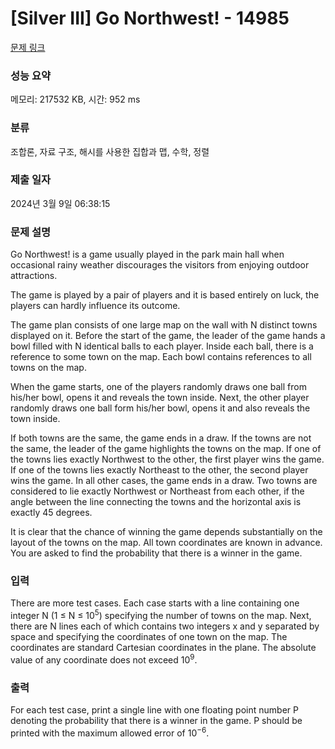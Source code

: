 # [Silver III] Go Northwest! - 14985 

[문제 링크](https://www.acmicpc.net/problem/14985) 

### 성능 요약

메모리: 217532 KB, 시간: 952 ms

### 분류

조합론, 자료 구조, 해시를 사용한 집합과 맵, 수학, 정렬

### 제출 일자

2024년 3월 9일 06:38:15

### 문제 설명

<p>Go Northwest! is a game usually played in the park main hall when occasional rainy weather discourages the visitors from enjoying outdoor attractions.</p>

<p>The game is played by a pair of players and it is based entirely on luck, the players can hardly influence its outcome.</p>

<p>The game plan consists of one large map on the wall with N distinct towns displayed on it. Before the start of the game, the leader of the game hands a bowl filled with N identical balls to each player. Inside each ball, there is a reference to some town on the map. Each bowl contains references to all towns on the map.</p>

<p>When the game starts, one of the players randomly draws one ball from his/her bowl, opens it and reveals the town inside. Next, the other player randomly draws one ball form his/her bowl, opens it and also reveals the town inside.</p>

<p>If both towns are the same, the game ends in a draw. If the towns are not the same, the leader of the game highlights the towns on the map. If one of the towns lies exactly Northwest to the other, the first player wins the game. If one of the towns lies exactly Northeast to the other, the second player wins the game. In all other cases, the game ends in a draw. Two towns are considered to lie exactly Northwest or Northeast from each other, if the angle between the line connecting the towns and the horizontal axis is exactly 45 degrees.</p>

<p>It is clear that the chance of winning the game depends substantially on the layout of the towns on the map. All town coordinates are known in advance. You are asked to find the probability that there is a winner in the game.</p>

<p> </p>

### 입력 

 <p>There are more test cases. Each case starts with a line containing one integer N (1 ≤ N ≤ 10<sup>5</sup>) specifying the number of towns on the map. Next, there are N lines each of which contains two integers x and y separated by space and specifying the coordinates of one town on the map. The coordinates are standard Cartesian coordinates in the plane. The absolute value of any coordinate does not exceed 10<sup>9</sup>.</p>

### 출력 

 <p>For each test case, print a single line with one floating point number P denoting the probability that there is a winner in the game. P should be printed with the maximum allowed error of 10<sup>−6</sup>.</p>

